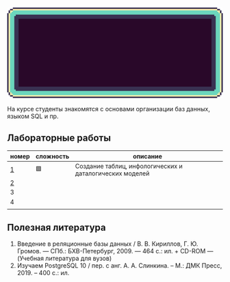 ![](img/DataBases_GIF.gif)

На курсе студенты знакомятся с основами организации баз данных, языком SQL и пр.

## Лабораторные работы

| номер                    | сложность | описание                                                 |
| ------------------------ | --------- | -------------------------------------------------------- |
| [1](labs/lab1/README.md) | 🟩        | Создание таблиц, инфологических и даталогических моделей |
| [2](labs/lab2/README.md) |           |                                                          |
| 3                        |           |                                                          |
| 4                        |           |                                                          |
|                          |           |                                                          |

## Полезная литература

1. Введение в реляционные базы данных / В. В. Кириллов, Г. Ю. Громов. — СПб.: БХВ-Петербург, 2009. — 464 с.: ил. + CD-ROM — (Учебная литература для вузов)
2. Изучаем PostgreSQL 10 / пер. с анг. А. А. Слинкина. – М.: ДМК Пресс, 2019. – 400 с.: ил.